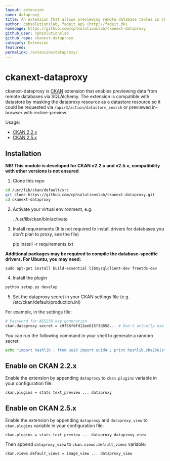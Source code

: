 ```yaml
---
layout: extension
name: dataproxy
title: An extension that allows previewing remote database tables in CKAN recline view (MySQL, PostgreSQLl, MSSQL)
author: cphsolutionslab, fadeit ApS (http://fadeit.dk)
homepage: https://github.com/cphsolutionslab/ckanext-dataproxy
github_user: cphsolutionslab
github_repo: ckanext-dataproxy
category: Extension
featured: 
permalink: /extension/dataproxy/
---
```



ckanext-dataproxy
=================

ckanext-dataproxy is [CKAN](https://github.com/ckan/ckan) extension that
enables previewing data from remote databases via SQLAlchemy. The
extension is compatible with datastore by masking the dataproxy resource
as a datastore resource so it could be requested via
`/api/3/action/datastore_search` or previewed in-browser with
recline-preview.

Usage:

-   [CKAN
    2.2.x](https://github.com/cphsolutionslab/ckanext-dataproxy/wiki/Usage-with-CKAN-2.2.x)
-   [CKAN
    2.5.x](https://github.com/cphsolutionslab/ckanext-dataproxy/wiki/Usage-with-CKAN-2.5.x)

Installation
------------

**NB! This module is developed for CKAN v2.2.x and v2.5.x, compatibility
with other versions is not ensured**

1) Clone this repo

``` sh
cd /usr/lib/ckan/default/src
git clone https://github.com/cphsolutionslab/ckanext-dataproxy.git
cd ckanext-dataproxy
```

2) Activate your virtual environment, e.g.

    . /usr/lib/ckan/bin/activate

3) Install requirements (It is not required to install drivers for
databases you don't plan to proxy, see the file)

    pip install -r requirements.txt

**Additional packages may be required to compile the database-specific
drivers. For Ubuntu, you may need:**

    sudo apt-get install build-essential libmysqlclient-dev freetds-dev

4) Install the plugin

``` sh
python setup.py develop
```

5) Set the dataproxy secret in your CKAN settings file (e.g.
/etc/ckan/default/production.ini)

For example, in the settings file:

``` sh
# Password for AES256 key generation
ckan.dataproxy.secret = c9f56fdfd12ee615f3d858... # Don't actually use this string, use a random secret.
```

You can run the following command in your shell to generate a random
secret:

``` sh
echo "import hashlib ; from uuid import uuid4 ; print hashlib.sha256(str(uuid4())).hexdigest()" | python -
```

Enable on CKAN 2.2.x
--------------------

Enable the extension by appending `dataproxy` to `ckan.plugins` variable
in your configuration file:

    ckan.plugins = stats text_preview ... dataproxy

Enable on CKAN 2.5.x
--------------------

Enable the extension by appending `dataproxy` and `dataproxy_view` to
`ckan.plugins` variable in your configuration file:

    ckan.plugins = stats text_preview ... dataproxy dataproxy_view

Then append `dataproxy_view` to `ckan.views.default_views` variable:

    ckan.views.default_views = image_view ... dataproxy_view


